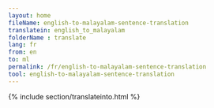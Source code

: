```yaml
---
layout: home
fileName: english-to-malayalam-sentence-translation
translatein: english_to_malayalam
folderName : translate
lang: fr
from: en
to: ml
permalink: /fr/english-to-malayalam-sentence-translation
tool: english-to-malayalam-sentence-translation
---
```

{% include section/translateinto.html %}